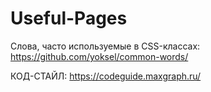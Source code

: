 # Useful-Pages
Слова, часто используемые в CSS-классах: https://github.com/yoksel/common-words/

КОД-СТАЙЛ: https://codeguide.maxgraph.ru/
